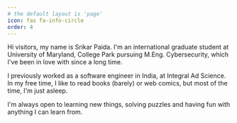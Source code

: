 ```yaml
---
# the default layout is 'page'
icon: fas fa-info-circle
order: 4
---
```


Hi visitors, my name is Srikar Paida. I'm an international graduate student at University of Maryland, College Park pursuing M.Eng. Cybersecurity, which I've been in love with since a long time.

I previously worked as a software engineer in India, at Integral Ad Science. In my free time, I like to read books (barely) or web comics, but most of the time, I'm just asleep.

I'm always open to learning new things, solving puzzles and having fun with anything I can learn from.
